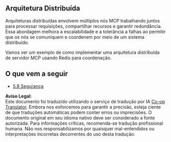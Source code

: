 <!--
CO_OP_TRANSLATOR_METADATA:
{
  "original_hash": "cd973a4e381337c6a3ac2443e7548e63",
  "translation_date": "2025-07-14T02:29:48+00:00",
  "source_file": "05-AdvancedTopics/mcp-scaling/README.md",
  "language_code": "br"
}
-->
## Arquitetura Distribuída

Arquiteturas distribuídas envolvem múltiplos nós MCP trabalhando juntos para processar requisições, compartilhar recursos e garantir redundância. Essa abordagem melhora a escalabilidade e a tolerância a falhas ao permitir que os nós se comuniquem e coordenem por meio de um sistema distribuído.

Vamos ver um exemplo de como implementar uma arquitetura distribuída de servidor MCP usando Redis para coordenação.

## O que vem a seguir

- [5.8 Segurança](../mcp-security/README.md)

**Aviso Legal**:  
Este documento foi traduzido utilizando o serviço de tradução por IA [Co-op Translator](https://github.com/Azure/co-op-translator). Embora nos esforcemos para garantir a precisão, esteja ciente de que traduções automáticas podem conter erros ou imprecisões. O documento original em seu idioma nativo deve ser considerado a fonte autorizada. Para informações críticas, recomenda-se tradução profissional humana. Não nos responsabilizamos por quaisquer mal-entendidos ou interpretações incorretas decorrentes do uso desta tradução.